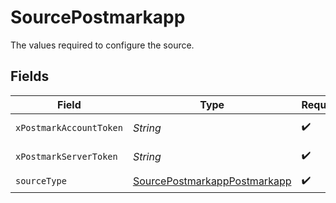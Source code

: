 # SourcePostmarkapp

The values required to configure the source.


## Fields

| Field                                                                               | Type                                                                                | Required                                                                            | Description                                                                         |
| ----------------------------------------------------------------------------------- | ----------------------------------------------------------------------------------- | ----------------------------------------------------------------------------------- | ----------------------------------------------------------------------------------- |
| `xPostmarkAccountToken`                                                             | *String*                                                                            | :heavy_check_mark:                                                                  | API Key for account                                                                 |
| `xPostmarkServerToken`                                                              | *String*                                                                            | :heavy_check_mark:                                                                  | API Key for server                                                                  |
| `sourceType`                                                                        | [SourcePostmarkappPostmarkapp](../../models/shared/SourcePostmarkappPostmarkapp.md) | :heavy_check_mark:                                                                  | N/A                                                                                 |